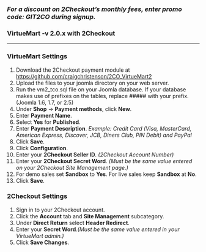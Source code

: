 ### _For a discount on 2Checkout’s monthly fees, enter promo code:  GIT2CO  during signup._

### VirtueMart -v 2.0.x with 2Checkout
----------------------------------------

### VirtueMart Settings

1. Download the 2Checkout payment module at https://github.com/craigchristenson/2CO_VirtueMart2
2. Upload the files to your joomla directory on your web server.
3. Run the vm2_tco.sql file on your Joomla database. If your database makes use of prefixes on the tables, replace ##### with your prefix. (Joomla 1.6, 1.7, or 2.5)
4. Under **Shop** -> **Payment methods**, click **New**.
5. Enter **Payment Name**.
6. Select **Yes** for **Published**.
7. Enter **Payment Description**. _Example: Credit Card (Visa, MasterCard, American Express, Discover, JCB, Diners Club, PIN Debit) and PayPal_
8. Click **Save**.
9. Click **Configuration**.
10. Enter your **2Checkout Seller ID**. _(2Checkout Account Number)_ 
11. Enter your **2Checkout Secret Word**. _(Must be the same value entered on your 2Checkout Site Management page.)_
12. For demo sales set **Sandbox** to **Yes**. For live sales keep **Sandbox** at **No**.
13. Click **Save**.

### 2Checkout Settings

1. Sign in to your 2Checkout account. 
2. Click the **Account** tab and **Site Management** subcategory. 
3. Under **Direct Return** select **Header Redirect**.
4. Enter your **Secret Word**._(Must be the same value entered in your VirtueMart admin.)_
5. Click **Save Changes**. 